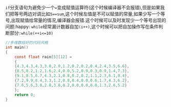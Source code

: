 `if`分支语句为避免少一个`=`变成赋值运算符(这个时候编译器不会报错),但是如果我们把等号两边对调比如`5==sum`,这个时候左值是不可以赋值的常量,如果少写一个等号,出现赋值给常量的情况,编译器会报错.这个时候可以及时发现少一个等号出现的问题:happy:
`while`经常漏计数器自加`(i++)`,这个时候可以把自加操作写在条件判断部分`:while(++i<=10)`

```c
//多维数组好的代码风格
int main()
{
    const float rain[5][12] =
    {
    {4.3,4.3,4.3,3.0,2.0,1.2,0.2,0.2,0.4,2.4,3.5,6.6},
    {8.5,8.2,1.2,1.6,2.4,0.0,5.2,0.9,0.3,0.9,1.4,7.3},
    {9.1,8.5,6.7,4.3,2.1,0.8,0.2,0.2,1.1,2.3,6.1,8.4},
    {7.2,9.9,8.4,3.3,1.2,0.8,0.4,0.0,0.6,1.7,4.3,6.2},
    {7.6,5.6,3.8,2.8,3.8,0.2,0.0,0.0,0.0,1.3,2.6,5.2}
    };
    return 0;
}
```

